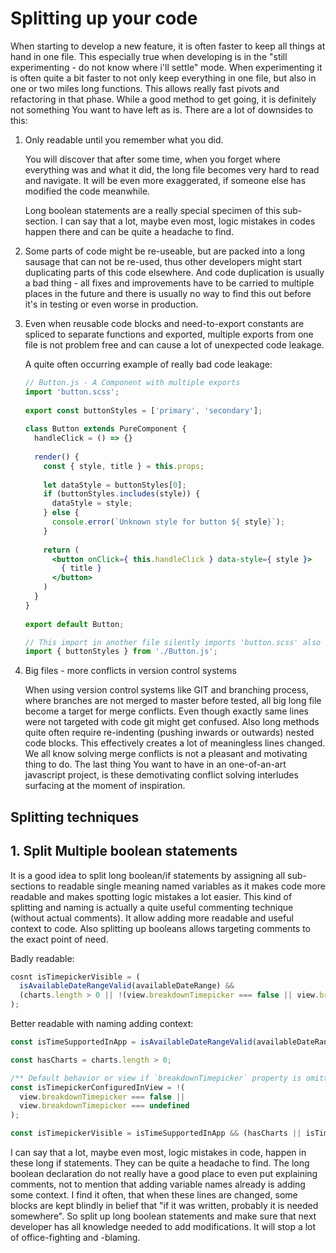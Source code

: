 # Splitting up your code

When starting to develop a new feature, it is often faster to keep all things at hand in one file.
This especially true when developing is in the "still experimenting - do not know where i'll settle" mode.
When experimenting it is often quite a bit faster to not only keep everything in one file, but also in one or two
miles long functions. This allows really fast pivots and refactoring in that phase. While a good method to get going,
it is definitely not something You want to have left as is. There are a lot of downsides to this:

1. Only readable until you remember what you did.

   You will discover that after some time, when you forget where everything was and what it did, the long file becomes 
   very hard to read and navigate. It will be even more exaggerated, if someone else has modified the code meanwhile.
   
   Long boolean statements are a really special specimen of this sub-section. I can say that a lot, maybe even most, logic 
   mistakes in codes happen there and can be quite a headache to find.

2. Some parts of code might be re-useable, but are packed into a long sausage that can not be re-used,
   thus other developers might start duplicating parts of this code elsewhere. And code duplication is usually a bad
   thing - all fixes and improvements have to be carried to multiple places in the future and there is usually no
   way to find this out before it's in testing or even worse in production.

3. Even when reusable code blocks and need-to-export constants are spliced to separate functions and exported, multiple
   exports from one file is not problem free and can cause a lot of unexpected code leakage.

   A quite often occurring example of really bad code leakage:
  
   ```jsx
   // Button.js - A Component with multiple exports 
   import 'button.scss';
 
   export const buttonStyles = ['primary', 'secondary'];
 
   class Button extends PureComponent {
     handleClick = () => {}
     
     render() {
       const { style, title } = this.props;
 
       let dataStyle = buttonStyles[0];
       if (buttonStyles.includes(style)) {
         dataStyle = style;
       } else {
         console.error(`Unknown style for button ${ style}`);
       }
 
       return (
         <button onClick={ this.handleClick } data-style={ style }>
           { title }
         </button>
       )
     }
   }
 
   export default Button;
   ```

   ```jsx
   // This import in another file silently imports 'button.scss' also and adds it to your browsers html head section.
   import { buttonStyles } from './Button.js';
   ```


4. Big files - more conflicts in version control systems

   When using version control systems like GIT and branching process, where branches are not merged to master before tested,
   all big long file become a target for merge conflicts. Even though exactly same lines were not targeted with code
   git might get confused. Also long methods quite often require re-indenting (pushing inwards or outwards) nested code
   blocks. This effectively creates a lot of meaningless lines changed. We all know solving merge conflicts is not a
   pleasant and motivating thing to do. The last thing You want to have in an one-of-an-art javascript project,
   is these demotivating conflict solving interludes surfacing at the moment of inspiration.


## Splitting techniques

## 1. Split Multiple boolean statements

It is a good idea to split long boolean/if statements by assigning all sub-sections to readable single meaning
named variables as it makes code more readable and makes spotting logic mistakes a lot easier. This kind
of splitting and naming is actually a quite useful commenting technique (without actual comments). It allow adding more
readable and useful context to code. Also splitting up booleans allows targeting comments to the exact point of need.

Badly readable:
```javascript
cosnt isTimepickerVisible = (
  isAvailableDateRangeValid(availableDateRange) &&
  (charts.length > 0 || !(view.breakdownTimepicker === false || view.breakdownTimepicker === undefined)
);
```
Better readable with naming adding context:
```javascript {.good-code}
const isTimeSupportedInApp = isAvailableDateRangeValid(availableDateRange);

const hasCharts = charts.length > 0;

/** Default behavior or view if `breakdownTimepicker` property is omitted is visible */
const isTimepickerConfiguredInView = !(
  view.breakdownTimepicker === false ||
  view.breakdownTimepicker === undefined
);

const isTimepickerVisible = isTimeSupportedInApp && (hasCharts || isTimepickerConfiguredInView);
```

I can say that a lot, maybe even most, logic mistakes in code, happen in these long if statements. They can be quite a
headache to find. The long boolean declaration do not really have a good place to even put explaining comments, not to 
mention that adding variable names already is adding some context. I find it often, that when these lines are changed,
some blocks are kept blindly in belief that "if it was written, probably it is needed somewhere". So split up long
boolean statements and make sure that next developer has all knowledge needed to add modifications. It will stop
a lot of office-fighting and -blaming.